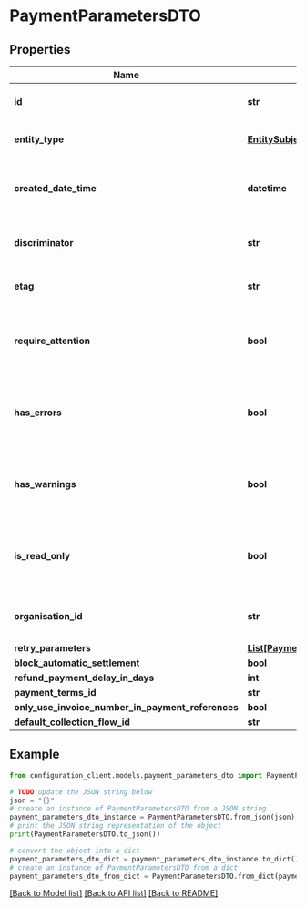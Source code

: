 # PaymentParametersDTO


## Properties

Name | Type | Description | Notes
------------ | ------------- | ------------- | -------------
**id** | **str** | Gets or sets the unique identifier. | [optional] 
**entity_type** | [**EntitySubjectType**](EntitySubjectType.md) | Gets or sets the type of the entity. | [optional] 
**created_date_time** | **datetime** | Gets or sets the date and time when the entity was created. | [optional] 
**discriminator** | **str** | Gets or sets the discriminator value. | [optional] 
**etag** | **str** | Gets or sets the ETag value. | [optional] 
**require_attention** | **bool** | Gets a value indicating whether the entity requires attention. | [optional] [readonly] 
**has_errors** | **bool** | Gets or sets a value indicating whether the entity has errors. | [optional] 
**has_warnings** | **bool** | Gets or sets a value indicating whether the entity has warnings. | [optional] 
**is_read_only** | **bool** | Gets or sets a value indicating whether the entity is read-only. | [optional] 
**organisation_id** | **str** | Gets or sets the organization identifier. | [optional] 
**retry_parameters** | [**List[PaymentRetryParameterDTO]**](PaymentRetryParameterDTO.md) |  | [optional] 
**block_automatic_settlement** | **bool** |  | [optional] 
**refund_payment_delay_in_days** | **int** |  | [optional] 
**payment_terms_id** | **str** |  | [optional] 
**only_use_invoice_number_in_payment_references** | **bool** |  | [optional] 
**default_collection_flow_id** | **str** |  | [optional] 

## Example

```python
from configuration_client.models.payment_parameters_dto import PaymentParametersDTO

# TODO update the JSON string below
json = "{}"
# create an instance of PaymentParametersDTO from a JSON string
payment_parameters_dto_instance = PaymentParametersDTO.from_json(json)
# print the JSON string representation of the object
print(PaymentParametersDTO.to_json())

# convert the object into a dict
payment_parameters_dto_dict = payment_parameters_dto_instance.to_dict()
# create an instance of PaymentParametersDTO from a dict
payment_parameters_dto_from_dict = PaymentParametersDTO.from_dict(payment_parameters_dto_dict)
```
[[Back to Model list]](../README.md#documentation-for-models) [[Back to API list]](../README.md#documentation-for-api-endpoints) [[Back to README]](../README.md)



